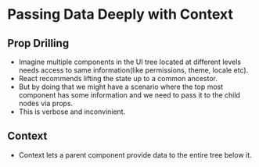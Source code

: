 # Passing Data Deeply with Context

## Prop Drilling

- Imagine multiple components in the UI tree located at different levels needs access to same information(like permissions, theme, locale etc).
- React recommends lifting the state up to a common ancestor.
- But by doing that we might have a scenario where the top most component has some information and we need to pass it to the child nodes via props.
- This is verbose and inconvinient.

## Context

- Context lets a parent component provide data to the entire tree below it. 
